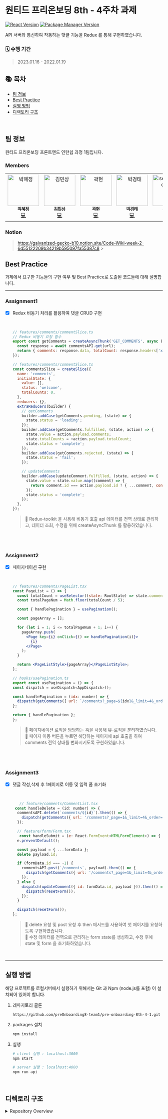 # 원티드 프리온보딩 8th - 4주차 과제

[![React Version](https://img.shields.io/badge/React-v18.2.0-blue)](https://ko.reactjs.org/)
[![Package Manager Version](https://img.shields.io/badge/npm-v8.12.1-yellow)](https://www.npmjs.com/)

API 서버와 통신하여 작동하는 댓글 기능을 Redux 를 통해 구현하였습니다.

### 🗓 수행 기간

> 2023.01.16 - 2022.01.19

## 📚 목차

- [팀 정보](#팀-정보)
- [Best Practice](#best-practice)
- [실행 방법](#실행-방법)
- [디렉토리 구조](#디렉토리-구조)

<br />

## 팀 정보

원티드 프리온보딩 프론트엔드 인턴쉽 과정 1팀입니다.

### Members

<table>
    <tr>
        <td align="center">
            <a href="https://github.com/hyejj19">
                <img src="https://avatars.githubusercontent.com/u/89173923?v=4" width="100px;" alt="박혜정"/>
                <br />
                <sub>
                    <b>박혜정</b>
                </sub>
            </a>
            <br />
            <a href="https://github.com/preOnboarding8-team1/pre-onboarding-8th-2-1/commits?author=hyejj19" title="Code">💻</a>
        </td>
        <td align="center">
            <a href="https://github.com/minsang98">
                <img src="https://avatars.githubusercontent.com/u/64800318?v=4" width="100px;" alt="김민상"/>
                <br />
                <sub>
                    <b>김민상</b>
                </sub>
            </a>
            <br />
            <a href="https://github.com/preOnboarding8-team1/pre-onboarding-8th-2-1/commits?author=minsang98" title="Code">💻</a>
        </td>
        <td align="center">
            <a href="https://github.com/kwakhyun">
                <img src="https://avatars.githubusercontent.com/u/73919235?v=4" width="100px;" alt="곽현"/>
                <br />
                <sub>
                    <b>곽현</b>
                </sub>
            </a>
            <br />
            <a href="https://github.com/preOnboarding8-team1/pre-onboarding-8th-2-1/commits?author=kwakhyun" title="Code">💻</a>
        </td>
        <td align="center">
            <a href="https://github.com/badmaniacs">
                <img src="https://avatars.githubusercontent.com/u/96967183?v=4" width="100px;" alt="박경태"/>
                <br />
                <sub>
                    <b>박경태</b>
                </sub>
            </a>
            <br />
            <a href="https://github.com/preOnboarding8-team1/pre-onboarding-8th-2-1/commits?author=badmaniacs" title="Code">💻</a>
        </td>
        <td align="center">
            <a href="https://github.com/zkzk8953">
                <img src="https://avatars.githubusercontent.com/u/78520794?s=400&u=355629856caf2969fe39e5cc7f4a07f800e90f5d&v=4" width="100px;" alt="seoungheon lee"/>
                <br />
                <sub>
                    <b>이성헌</b>
                </sub>
            </a>
            <br />
            <a href="https://github.com/preOnboarding8-team1/pre-onboarding-8th-2-1/commits?author=zkzk8953" title="Code">💻</a>
        </td>
        <td align="center">
            <a href="https://github.com/JeongTaekCho">
                <img src="https://avatars.githubusercontent.com/u/92679073?v=4" width="100px;" alt="조정택"/>
                <br />
                <sub>
                    <b>조정택</b>
                </sub>
            </a>
            <br />
            <a href="https://github.com/preOnboarding8-team1/pre-onboarding-8th-2-1/commits?author=JeongTaekCho" title="Code">💻</a>
        </td> 
        <td align="center">
            <a href="https://github.com/aydenote">
                <img src="https://avatars.githubusercontent.com/u/77476077?v=4" width="100px;" alt="최승수"/>
                <br />
                <sub>
                    <b>최승수</b>
                </sub>
            </a>
            <br />
            <a href="https://github.com/preOnboarding8-team1/pre-onboarding-8th-2-1/commits?author=aydenote" title="Code">💻</a>
        </td>                 
    </tr>
</table>

### Notion

> https://galvanized-gecko-b10.notion.site/Code-Wiki-week-2-6d55122209b34219b595097fa55387c8 > <br />

## Best Practice

과제에서 요구한 기능들의 구현 여부 및 Best Practice로 도출된 코드들에 대해 설명합니다.

---

### Assignment1

- [x] Redux 비동기 처리를 활용하여 댓글 CRUD 구현

    <br />

  ```jsx
  // features/comments/commentSlice.ts
  // Redux 비동기 요청 함수
  export const getComments = createAsyncThunk('GET_COMMENTS', async ({ url }: { url: string }) => {
    const response = await commentsAPI.get(url);
    return { comments: response.data, totalCount: response.headers['x-total-count'] };
  });

  // features/comments/commentSlice.ts
  const commentsSlice = createSlice({
    name: 'comments',
    initialState: {
      value: [],
      status: 'welcome',
      totalCounts: 0,
    },
    reducers: {},
    extraReducers(builder) {
      // getComments
      builder.addCase(getComments.pending, (state) => {
        state.status = 'loading';
      });
      builder.addCase(getComments.fulfilled, (state, action) => {
        state.value = action.payload.comments;
        state.totalCounts = +action.payload.totalCount;
        state.status = 'complete';
      });
      builder.addCase(getComments.rejected, (state) => {
        state.status = 'fail';
      });

      // updateComments
      builder.addCase(updateComment.fulfilled, (state, action) => {
        state.value = state.value.map((comment) => {
          return comment.id === action.payload.id ? { ...comment, content: action.payload.content } : comment;
        });
        state.status = 'complete';
      });
    },
  });
  ```

  > 📌 Redux-toolkit 을 사용해 비동기 호출 api 데이터를 전역 상태로 관리하고, 데이터 조회, 수정을 위해 createAsyncThunk 를 활용하였습니다.

## <br />

### Assignment2

- [x] 페이지네이션 구현

    <br />

  ```jsx
  // features/comments/PageList.tsx
  const PageList = () => {
    const totalCount = useSelector((state: RootState) => state.comments.totalCounts);
    const totalPageNum = Math.floor(totalCount / 5);

    const { handlePagination } = usePagination();

    const pageArray = [];

    for (let i = 1; i <= totalPageNum + 1; i++) {
      pageArray.push(
        <Page key={i} onClick={() => handlePagination(i)}>
          {i}
        </Page>
      );
    }

    return <PageListStyle>{pageArray}</PageListStyle>;
  };

  // hooks/usePagination.ts
  export const usePagination = () => {
  const dispatch = useDispatch<AppDispatch>();

  const handlePagination = (idx: number) => {
    dispatch(getComments({ url: `/comments?_page=${idx}&_limit=4&_order=desc&_sort=id` }));
  };

  return { handlePagination };
  };
  ```

  > 📌 페이지네이션 로직을 담당하는 훅을 사용해 뷰-로직을 분리하였습니다.  
  > 📌 페이지 이동 버튼을 누르면 해당하는 페이지에 api 호출을 하여 comments 전역 상태를 변화시키도록 구현하였습니다.

## <br />

### Assignment3

- [x] 댓글 작성,삭제 후 1페이지로 이동 및 입력 폼 초기화

   <br />

  ```jsx
     // feature/comments/CommentList.tsx
   const handleDelete = (id: number) => {
    commentsAPI.delete(`comments/${id}`).then(() => {
      dispatch(getComments({ url: '/comments?_page=1&_limit=4&_order=desc&_sort=id' }));
    });

    // feature/form/Form.tsx
     const handleSubmit = (e: React.FormEvent<HTMLFormElement>) => {
    e.preventDefault();

    const payload = { ...formData };
    delete payload.id;

    if (formData.id === -1) {
      commentsAPI.post(`/comments`, payload).then(() => {
        dispatch(getComments({ url: '/comments?_page=1&_limit=4&_order=desc&_sort=id' }));
      });
    } else {
      dispatch(updateComment({ id: formData.id, payload })).then(() => {
        dispatch(resetForm());
      });
    }

    dispatch(resetForm());
  };
  ```

  > 📌 delete 요청 및 post 요청 후 then 메서드를 사용하여 첫 페이지를 요청하도록 구현하였습니다.  
  > 📌 수정 데이터를 전역으로 관리하는 form state를 생성하고, 수정 후에 state 및 form 을 초기화하였습니다.

<br />

---

## 실행 방법

해당 프로젝트를 로컬서버에서 실행하기 위해서는 Git 과 Npm (node.js를 포함) 이 설치되어 있어야 합니다.

1. 레파지토리 클론

   ```
   https://github.com/preOnboarding8-team1/pre-onboarding-8th-4-1.git
   ```

2. packages 설치

   ```bash
   npm install
   ```

3. 실행

   ```bash
   # client 실행 : localhost:3000
   npm start

   # server 실행 : localhost:4000
   npm run api
   ```

<br />

## 디렉토리 구조

<details>
    <summary>Repository Overview</summary>
    <div>

        ┣ 📂 src
          ┣ 📂 api
          ┃ ┗ 📝 commentsAPI.ts
          ┣ 📂 app
          ┃ ┣ 📝 App.tsx
          ┃ ┗ 📝 store.ts
          ┣ 📂 features
          ┃ ┣ 📂 comments
          ┃ ┃ ┣ 📝 CommentList.tsx
          ┃ ┃ ┣ 📝 commentSlice.ts
          ┃ ┃ ┗ 📝 PageList.tsx
          ┃ ┗ 📂 form
          ┃   ┣ 📝 Form.tsx
          ┃   ┗ 📝 formSlice.ts
          ┣ 📂 hooks
          ┃ ┗ 📝 usePagination.ts
          ┣ 📂 pages
          ┃ ┗ 📝 Main.tsx
          ┣ 📂 style
          ┃ ┗ 📝 GlobalStyle.tsx
          ┣ 📂 types
          ┃  ┗ 📝 types.ts
          ┣ 📂 utils
          ┃  ┗ 📝 httpClient.ts
          ┗ 📝 index.tsx

</details>
